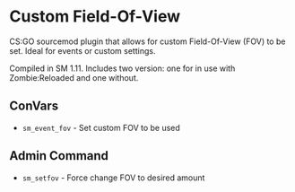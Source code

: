 
# Custom Field-Of-View

CS:GO sourcemod plugin that allows for custom Field-Of-View (FOV) to be set. Ideal for events or custom settings.

Compiled in SM 1.11. Includes two version: one for in use with Zombie:Reloaded and one without.

## ConVars

- `sm_event_fov` - Set custom FOV to be used

## Admin Command

- `sm_setfov` - Force change FOV to desired amount
